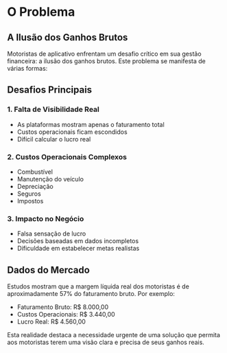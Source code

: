 # O Problema

## A Ilusão dos Ganhos Brutos

Motoristas de aplicativo enfrentam um desafio crítico em sua gestão financeira: a ilusão dos ganhos brutos. Este problema se manifesta de várias formas:

## Desafios Principais

### 1. Falta de Visibilidade Real
- As plataformas mostram apenas o faturamento total
- Custos operacionais ficam escondidos
- Difícil calcular o lucro real

### 2. Custos Operacionais Complexos
- Combustível
- Manutenção do veículo
- Depreciação
- Seguros
- Impostos

### 3. Impacto no Negócio
- Falsa sensação de lucro
- Decisões baseadas em dados incompletos
- Dificuldade em estabelecer metas realistas

## Dados do Mercado

Estudos mostram que a margem líquida real dos motoristas é de aproximadamente 57% do faturamento bruto. Por exemplo:

- Faturamento Bruto: R$ 8.000,00
- Custos Operacionais: R$ 3.440,00
- Lucro Real: R$ 4.560,00

Esta realidade destaca a necessidade urgente de uma solução que permita aos motoristas terem uma visão clara e precisa de seus ganhos reais.